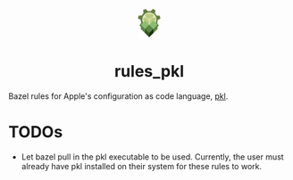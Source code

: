 <p align="center">
  <img src="doc/pkl-bazel-logo.png" width="40px" />
</p>
<h1 align="center">rules_pkl</h1>

Bazel rules for Apple's configuration as code language, [pkl](https://github.com/apple/pkl).

# TODOs
- Let bazel pull in the pkl executable to be used. Currently, the user must already have pkl installed on their system for these rules to work.

